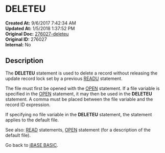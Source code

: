 # DELETEU

**Created At:** 9/6/2017 7:42:34 AM  
**Updated At:** 1/5/2018 1:37:52 PM  
**Original Doc:** [276027-deleteu](https://docs.jbase.com/36868-jbase-basic/276027-deleteu)  
**Original ID:** 276027  
**Internal:** No  

## Description

The **DELETEU** statement is used to delete a record without releasing the update record lock set by a previous [READU](./../readu) statement.

The file must first be opened with the [OPEN](./../open) statement. If a file variable is specified in the [OPEN](./../open) statement, it may then be used in the **DELETEU** statement. A comma must be placed between the file variable and the record ID expression.

If specifying no file variable in the **DELETEU** statement, the statement applies to the default file.

See also: [READ](./../read) statements, [OPEN](./../open) statement (for a description of the default file).

Go back to [jBASE BASIC](./../jbase-basic-programmers-reference-guide).
